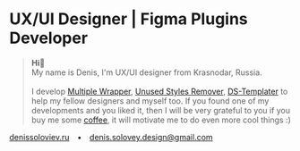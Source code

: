 # UX/UI Designer | Figma Plugins Developer

> **Hi**👋
> <br>My name is Denis, I'm UX/UI designer from Krasnodar, Russia.<br><br>
> I develop [Multiple Wrapper](https://www.figma.com/community/plugin/1219008484601651003), [Unused Styles Remover](https://www.figma.com/community/plugin/1052937551486129898/Unused-Styles-Remover), [DS-Templater](https://www.figma.com/community/plugin/1042681939283501853/DS-Templater-(beta)) to help my fellow designers and myself too. If you found one of my developments and you liked it, then I will be very grateful to you if you buy me some [coffee](https://www.buymeacoffee.com/Denis.Solovey), it will motivate me to do even more cool things :)

[denissoloviev.ru](http://denissoloviev.ru/) ⠀• ⠀denis.solovey.design@gmail.com
